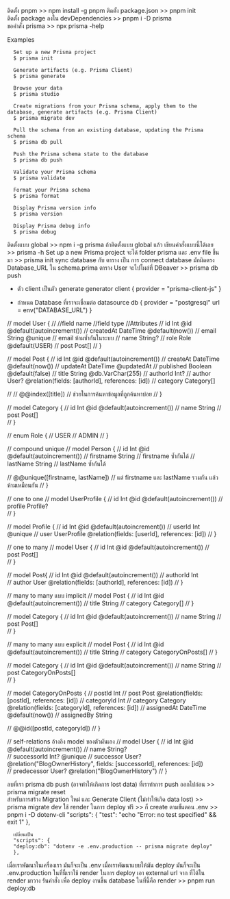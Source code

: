 ติดตั้ง pnpm >>  npm install -g pnpm 
ติดตั้ง package.json >> pnpm init      
ติดตั้ง package ลงใน devDependencies >> pnpm i -D prisma    
ขอคำสั่ง prisma >> npx prisma -help

Examples

      Set up a new Prisma project
      $ prisma init

      Generate artifacts (e.g. Prisma Client)
      $ prisma generate

      Browse your data
      $ prisma studio

      Create migrations from your Prisma schema, apply them to the database, generate artifacts (e.g. Prisma Client)
      $ prisma migrate dev

      Pull the schema from an existing database, updating the Prisma schema
      $ prisma db pull

      Push the Prisma schema state to the database
      $ prisma db push

      Validate your Prisma schema
      $ prisma validate

      Format your Prisma schema
      $ prisma format

      Display Prisma version info
      $ prisma version

      Display Prisma debug info
      $ prisma debug

ติดตั้งแบบ global >>  npm i -g prisma 
ถ้าติดตั้งแบบ global แล้ว เขียนคำสั่งแบบนี้ได้เลย >> prisma -h 
Set up a new Prisma project จะได้ folder prisma และ .env file ขึ้นมา >> prisma init 
sync database กับ ตาราง เป็น การ connect database มักผิดตรง Database_URL ใน schema.prima ตาราง User จะไปโผล่ที่ DBeaver  >> prisma db push 

- ตัว client เป็นตัว generate 
generator client {
  provider = "prisma-client-js"
}

- กำหนด Database ที่เราจะเชื่อมต่อ 
datasource db {
  provider = "postgresql"
  url      = env("DATABASE_URL")
}

// model User {
//   //field name     //field type       //Attributes 
//   id        Int      @id @default(autoincrement())
//   createdAt DateTime @default(now())
//   email     String   @unique // email ห้ามซ้ำกันในระบบ 
//   name      String?
//   role      Role     @default(USER)
//   post      Post[]
// }

// model Post {
//   id        Int      @id @default(autoincrement())
//   createAt  DateTime @default(now())
//   updateAt  DateTime @updatedAt
//   published Boolean  @default(false)
//   title     String   @db.VarChar(255)
//   authorId  Int?
//   author    User?    @relation(fields: [authorId], references: [id])
//   category  Category[]

//   // @@index([title]) // ช่วยในการค้นหาข้อมูลที่ถูกค้นหาบ่อย 
// }

// model Category {
//   id      Int        @id @default(autoincrement())
//   name    String
//   post    Post[]     
// }

// enum Role {
//   USER
//   ADMIN
// }

// compound unique
// model Person { 
//   id                Int               @id @default(autoincrement())
//   firstname         String            // firstname ซ้ำกันได้ 
//   lastName          String            // lastName ซ้ำกันได้ 

//   @@unique([firstname, lastName]) // แต่ firstname และ lastName รวมกัน แล้วห้ามเหมือนกัน 
// }

// one to one
// model UserProfile { 
//   id              Int               @id @default(autoincrement())
//   profile         Profile?           
// }

// model Profile { 
//   id             Int                @id @default(autoincrement())
//   userId         Int                @unique
//   user           UserProfile        @relation(fields: [userId], references: [id])
// }

// one to many
// model User { 
//   id             Int                @id @default(autoincrement())
//   post           Post[]           
// }

// model Post{ 
//   id             Int                @id @default(autoincrement())
//   authorId       Int                
//   author         User               @relation(fields: [authorId], references: [id])
// }

// many to many แบบ implicit
// model Post {
//   id       Int        @id @default(autoincrement())
//   title    String
//   category Category[]
// }

// model Category {
//   id      Int        @id @default(autoincrement())
//   name    String
//   post    Post[]     
// }

// many to many แบบ explicit
// model Post {
//   id       Int        @id @default(autoincrement())
//   title    String
//   category CategoryOnPosts[]
// }

// model Category {
//   id      Int        @id @default(autoincrement())
//   name    String
//   post    CategoryOnPosts[]     
// }

// model CategoryOnPosts {
//   postId        Int
//   post          Post                 @relation(fields: [postId], references: [id])
//   categoryId    Int
//   category      Category             @relation(fields: [categoryId], references: [id])
//   assignedAt    DateTime             @default(now())
//   assignedBy    String

//   @@id([postId, categoryId])
// }

// self-relations  อ้างอิง model ของตัวมันเอง
// model User {
//   id            Int        @id @default(autoincrement())
//   name          String?   
//   successorId   Int?       @unique
//   successor     User?      @relation("BlogOwnerHistory", fields: [successorId], references: [id])    
//   predecessor   User?      @relation("BlogOwnerHistory")
// }

ลบที่เรา prisma db push (อาจทำให้เกิดการ lost data) ที่เราทำการ push ออกไปก่อน >> prisma migrate reset  
สำหรับการสร้าง Migration ใหม่ และ Generate Client (ไม่ทำให้เกิด data lost) >> prisma migrate dev 
ใช้ render ในการ deploy ฟรี >> ก็ create ตามขั้นตอน 
.env >> pnpm i -D dotenv-cli
      "scripts": {
      "test": "echo \"Error: no test specified\" && exit 1"
      },
      
      เปลี่ยนเป็น 
      "scripts": {
      "deploy:db": "dotenv -e .env.production -- prisma migrate deploy"
      },

เมื่อเราพัฒนาในเครื่องเรา มันก็จะเป็น .env 
เมื่อเราพัฒนาแบบให้มัน deploy มันก็จะเป็น .env.production ในที่นี้เราใช้ render ในการ deploy 
เอา external url จาก ที่ได้ใน render มาวาง 
รันคำสั่ง เพื่อ deploy งานขึ้น database ในที่นี้คือ render >> pnpm run deploy:db 
















